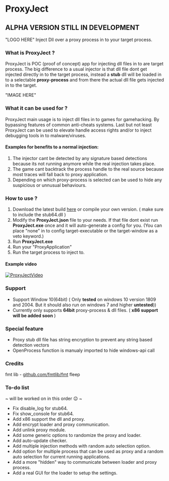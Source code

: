 # ProxyJect
## ALPHA VERSION STILL IN DEVELOPMENT
"LOGO HERE"
Inject Dll over a proxy process in to your target process. 

### What is ProxyJect ?
ProxyJect is POC (proof of concept) app for injecting dll files in to are target process. The big difference to a usual injector is that dll file dont get injected directly in to the target process, instead a **stub** dll will be loaded in to a selectable **proxy-process** and from there the actual dll file gets injected in to the target.

"IMAGE HERE"

### What it can be used for ?
ProxyJect main usage is to inject dll files in to games for gamehacking.
By bypassing features of common anti-cheats systems. Last but not least ProxyJect can be used 
to elevate handle access rights and/or to inject debugging tools in to malware/viruses.

#### Examples for benefits to a normal injection:
1. The injector cant be detected by any signature based detections because its not running anymore while the real injection takes place.
2. The game cant backtrack the process handle to the real source because most traces will fall back to proxy application.
3. Depending on which proxy-process is selected can be used to hide any suspicious or unnusual behaviours.

### How to use ?
1. Download the latest build [here](https://github.com/suspex0/ProxyJect/releases/tag/ProxyJect-alpha-1.0) or compile your own version. ( make sure to include the stub64.dll )
2. Modify the **ProxyJect.json** file to your needs. If that file dont exist run **ProxyJect.exe** once and it will auto-generate a config for you.
(You can place "none" in to config target-executable or the target-window as a veto keyword.)
3. Run **ProxyJect.exe**
4. Run your "ProxyApplication"
5. Run the target process to inject to.

#### Example video
[![ProxyJectVideo](https://raw.githubusercontent.com/suspex0/ProxyJect/master/assets/video-thumbnail.png)](https://streamable.com/xn33g2 "Click to watch video.")


### Support
- Support Window 10(64bit) ( Only **tested** on windows 10 version 1809 and 2004. But it should also run on windows 7 and higher **untested**))
- Currently only supports **64bit** proxy-process & dll files. ( **x86 support will be added soon** )

### Special feature
- Proxy stub dll file has string encryption to prevent any string based detection vectors
- OpenProcess function is manualy imported to hide windows-api call

### Credits
fmt lib - [github.com/fmtlib/fmt](https://github.com/fmtlib/fmt) 
fleep


### To-do list
~ will be worked on in this order :wink: ~
- Fix disable_log for stub64.
- Fix show_console for stub64.
- Add x86 support the dll and proxy.
- Add encrypt loader and proxy communication.
- Add unlink proxy module.
- Add some generic options to randomize the proxy and loader.
- Add auto-update checker.
- Add multiple injection methods with random auto selection option.
- Add option for multiple process that can be used as proxy and a random auto selection for current running applications.
- Add a more "hidden" way to communicate between loader and proxy process.
- Add a real GUI for the loader to setup the settings.
